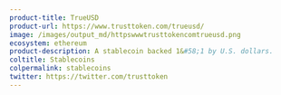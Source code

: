 ```yaml
---
product-title: TrueUSD
product-url: https://www.trusttoken.com/trueusd/
image: /images/output_md/httpswwwtrusttokencomtrueusd.png
ecosystem: ethereum
product-description: A stablecoin backed 1&#58;1 by U.S. dollars.
coltitle: Stablecoins
colpermalink: stablecoins
twitter: https://twitter.com/trusttoken
---
```

